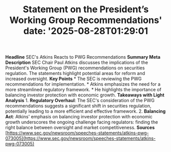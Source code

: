 ﻿---
title: "Statement on the President’s Working Group Recommendations'
date: '2025-08-28T01:29:01"
category: "Markets"
summary: ""
slug: "statement on the presidents working group recommendations"
source_urls:
  - "https://www.sec.gov/newsroom/speeches-statements/atkins-pwg-073005"
seo:
  title: "Statement on the President’s Working Group Recommendations | Hash n Hedge'
  description: '"
  keywords: ["news", "markets", "brief"]
---
**Headline** SEC's Atkins Reacts to PWG Recommendations  **Summary Meta Description** SEC Chair Paul Atkins discusses the implications of the President's Working Group (PWG) recommendations on securities regulation. The statements highlight potential areas for reform and increased oversight.  **Key Points**  * The SEC is reviewing the PWG recommendations for implementation. * Atkins emphasizes the need for a more streamlined regulatory framework. * He highlights the importance of balancing investor protection with economic growth.  **Takeaways with Light Analysis**  1. **Regulatory Overhaul**: The SEC's consideration of the PWG recommendations suggests a significant shift in securities regulation, potentially leading to a more efficient and effective framework. 2. **Balancing Act**: Atkins' emphasis on balancing investor protection with economic growth underscores the ongoing challenge facing regulators: finding the right balance between oversight and market competitiveness.  **Sources** [https://www.sec.gov/newsroom/speeches-statements/atkins-pwg-073005](https://www.sec.gov/newsroom/speeches-statements/atkins-pwg-073005) 
